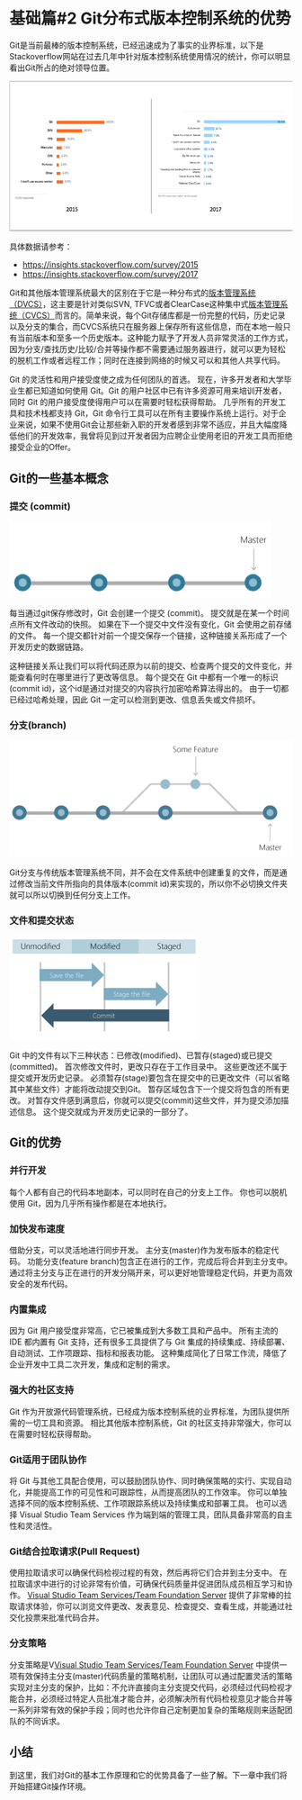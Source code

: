 # 基础篇#2 Git分布式版本控制系统的优势

Git是当前最棒的版本控制系统，已经迅速成为了事实的业界标准，以下是Stackoverflow网站在过去几年中针对版本控制系统使用情况的统计，你可以明显看出Git所占的绝对领导位置。

![](images/git-stats.png)

具体数据请参考：

* https://insights.stackoverflow.com/survey/2015
* https://insights.stackoverflow.com/survey/2017

Git和其他版本管理系统最大的区别在于它是一种分布式的[版本管理系统（DVCS）](https://en.wikipedia.org/wiki/Distributed_version_control)，这主要是针对类似SVN, TFVC或者ClearCase这种集中式[版本管理系统（CVCS）](https://en.wikipedia.org/wiki/Concurrent_Versions_System)而言的。简单来说，每个Git存储库都是一份完整的代码，历史记录以及分支的集合，而CVCS系统只在服务器上保存所有这些信息，而在本地一般只有当前版本和至多一个历史版本。这种能力赋予了开发人员非常灵活的工作方式，因为分支/查找历史/比较/合并等操作都不需要通过服务器进行，就可以更为轻松的脱机工作或者远程工作；同时在连接到网络的时候又可以和其他人共享代码。

Git 的灵活性和用户接受度使之成为任何团队的首选。 现在，许多开发者和大学毕业生都已知道如何使用 Git。Git 的用户社区中已有许多资源可用来培训开发者，同时 Git 的用户接受度使得用户可以在需要时轻松获得帮助。 几乎所有的开发工具和技术栈都支持 Git，Git 命令行工具可以在所有主要操作系统上运行。对于企业来说，如果不使用Git会让那些新入职的开发者感到非常不适应，并且大幅度降低他们的开发效率，我曾将见到过开发者因为应聘企业使用老旧的开发工具而拒绝接受企业的Offer。

## Git的一些基本概念

### 提交 (commit)

![](images/commit.png)

每当通过git保存修改时，Git 会创建一个提交 (commit)。 提交就是在某一个时间点所有文件改动的快照。 如果在下一个提交中文件没有变化，Git 会使用之前存储的文件。 每一个提交都针对前一个提交保存一个链接，这种链接关系形成了一个开发历史的数据链路。

这种链接关系让我们可以将代码还原为以前的提交、检查两个提交的文件变化，并能查看何时在哪里进行了更改等信息。 每个提交在 Git 中都有一个唯一的标识 (commit id)，这个id是通过对提交的内容执行加密哈希算法得出的。 由于一切都已经过哈希处理，因此 Git 一定可以检测到更改、信息丢失或文件损坏。

### 分支(branch)

![](images/branch.png)

Git分支与传统版本管理系统不同，并不会在文件系统中创建重复的文件，而是通过修改当前文件所指向的具体版本(commit id)来实现的，所以你不必切换文件夹就可以所以切换到任何分支上工作。

### 文件和提交状态

![](images/file-states.png)

Git 中的文件有以下三种状态：已修改(modified)、已暂存(staged)或已提交(committed)。 首次修改文件时，更改只存在于工作目录中。 这些更改还不属于提交或开发历史记录。 必须暂存(stage)要包含在提交中的已更改文件（可以省略其中某些文件）才能将改动提交到Git。 暂存区域包含下一个提交将包含的所有更改。 对暂存文件感到满意后，你就可以提交(commit)这些文件，并为提交添加描述信息。 这个提交就成为开发历史记录的一部分了。

## Git的优势

### 并行开发

每个人都有自己的代码本地副本，可以同时在自己的分支上工作。 你也可以脱机使用 Git，因为几乎所有操作都是在本地执行。

### 加快发布速度

借助分支，可以灵活地进行同步开发。 主分支(master)作为发布版本的稳定代码。 功能分支(feature branch)包含正在进行的工作，完成后将合并到主分支中。 通过将主分支与正在进行的开发分隔开来，可以更好地管理稳定代码，并更为高效安全的发布代码。

### 内置集成

因为 Git 用户接受度非常高，它已被集成到大多数工具和产品中。 所有主流的 IDE 都内置有 Git 支持，还有很多工具提供了与 Git 集成的持续集成、持续部署、自动测试、工作项跟踪、指标和报表功能。 这种集成简化了日常工作流，降低了企业开发中工具二次开发，集成和定制的需求。

### 强大的社区支持

Git 作为开放源代码管理系统，已经成为版本控制系统的业界标准，为团队提供所需的一切工具和资源。 相比其他版本控制系统，Git 的社区支持非常强大，你可以在需要时轻松获得帮助。

### Git适用于团队协作

将 Git 与其他工具配合使用，可以鼓励团队协作、同时确保策略的实行、实现自动化，并能提高工作的可见性和可跟踪性，从而提高团队的工作效率。 你可以单独选择不同的版本控制系统、工作项跟踪系统以及持续集成和部署工具。 也可以选择 Visual Studio Team Services 作为端到端的管理工具，团队具备非常高的自主性和灵活性。

### Git结合拉取请求(Pull Request)

使用拉取请求可以确保代码检视过程的有效，然后再将它们合并到主分支中。 在拉取请求中进行的讨论非常有价值，可确保代码质量并促进团队成员相互学习和协作。 [Visual Studio Team Services/Team Foundation Server](https://almvm.devopshub.cn) 提供了非常棒的拉取请求体验，你可以浏览文件更改、发表意见、检查提交、查看生成，并能通过社交化投票来批准代码合并。

### 分支策略

分支策略是V[Visual Studio Team Services/Team Foundation Server](https://almvm.devopshub.cn) 中提供一项有效保持主分支(master)代码质量的策略机制，让团队可以通过配置灵活的策略实现对主分支的保护，比如：不允许直接向主分支提交代码，必须经过代码检视才能合并，必须经过特定人员批准才能合并，必须解决所有代码检视意见才能合并等一系列非常有效的保护手段；同时也允许你自己定制更加复杂的策略规则来适配团队的不同诉求。

## 小结

到这里，我们对Git的基本工作原理和它的优势具备了一些了解。下一章中我们将开始搭建Git操作环境。
